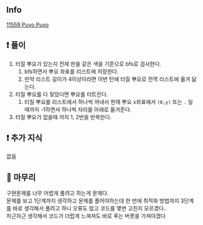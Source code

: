 ## Info
<a href="https://www.acmicpc.net/problem/11559" rel="nofollow">11559 Puyo Puyo</a>

## ❗ 풀이

1. 터질 뿌요가 있는지 전체 판을 같은 색을 기준으로 bfs로 검사한다.
   1. bfs하면서 뿌요 좌표를 리스트에 저장한다.
   2. 만약 리스트 길이가 4이상이라면 이번 턴에 터질 뿌요로 전역 리스트에 옮겨 닮는다.
2. 터질 뿌요를 다 찾았다면 뿌요를 터트린다.
   1. 터질 뿌요를 리스트에서 하나씩 꺼내서 현재 뿌요 x좌표에서 `(0,y)` 또는 `.`
일 때까지 -1하면서 하나씩 자리를 아래로 옮겨준다.
3. 터질 뿌요가 없을때 까지 1, 2번을 반복한다.

## ❗ 추가 지식

없음

## 🙂 마무리

구현문제를 너무 어렵게 풀려고 하는게 문제다.<br/>
문제를 보고 1단계까지 생각하고 문제를 풀어야하는데 한 번에 최적화 방법까지 3단계를 바로 생각해서
풀려고 하니 오류도 많고 코드를 몇번 고친지 모르겠다..<br/>
차근차근 생각해서 코드가 더럽게 느껴져도 바로 푸는 버릇을 가져야겠다<br/>